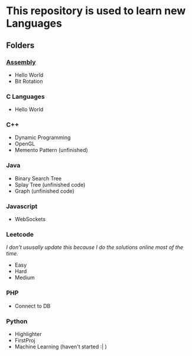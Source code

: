 #   This repository is used to learn new Languages
##  Folders

### [Assembly](Assembly)
- Hello World
- Bit Rotation

### C Languages
- Hello World

### C++
- Dynamic Programming
- OpenGL
- Memento Pattern (unfinished)

### Java
- Binary Search Tree
- Splay Tree (unfinished code)
- Graph (unfinished code)

### Javascript
- WebSockets

### Leetcode
_I don't ususally update this because I do the solutions online most of the time._
- Easy
- Hard
- Medium

### PHP
- Connect to DB

### Python
- Highlighter
- FirstProj
- Machine Learning (haven't started :| )



